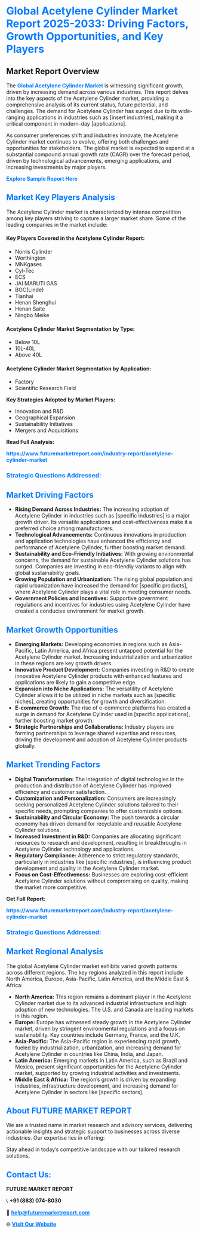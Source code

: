 <h1 style="color: #007BFF;">Global Acetylene Cylinder Market Report 2025-2033: Driving Factors, Growth Opportunities, and Key Players</h1>

<section id="overview">
<h2>Market Report Overview</h2>
<p>The <a href="https://www.futuremarketreport.com/industry-report/acetylene-cylinder-market" style="color: #007BFF; text-decoration: none;"><strong>Global Acetylene Cylinder Market</strong></a> is witnessing significant growth, driven by increasing demand across various industries. This report delves into the key aspects of the Acetylene Cylinder market, providing a comprehensive analysis of its current status, future potential, and challenges. The demand for Acetylene Cylinder has surged due to its wide-ranging applications in industries such as [insert industries], making it a critical component in modern-day [applications].</p>
<p>As consumer preferences shift and industries innovate, the Acetylene Cylinder market continues to evolve, offering both challenges and opportunities for stakeholders. The global market is expected to expand at a substantial compound annual growth rate (CAGR) over the forecast period, driven by technological advancements, emerging applications, and increasing investments by major players.</p>
</section>

<section id="overview">
<p><a href="https://www.futuremarketreport.com/request-sample/reportId=64326" style="color: #007BFF; text-decoration: none;"><strong>Explore Sample Report Here</strong></a></p>
</section>

<section id="key-players">
<h2 style="color: #007BFF;">Market Key Players Analysis</h2>
<p>The Acetylene Cylinder market is characterized by intense competition among key players striving to capture a larger market share. Some of the leading companies in the market include:</p>
<h4>Key Players Covered in the Acetylene Cylinder Report:</h4>
<ul><li>Norris Cylinder</li><li>Worthington</li><li>MNKgases</li><li>Cyl-Tec</li><li>ECS</li><li>JAI MARUTI GAS</li><li>BOC(Linde)</li><li>Tianhai</li><li>Henan Shenghui</li><li>Henan Saite</li><li>Ningbo Meike</li></ul>
<h4>Acetylene Cylinder Market Segmentation by Type:</h4>
<ul><li>Below 10L</li><li>10L-40L</li><li>Above 40L</li></ul>

<h4>Acetylene Cylinder Market Segmentation by Application:</h4>
<ul><li>Factory</li><li>Scientific Research Field</li></ul>
<p><strong>Key Strategies Adopted by Market Players:</strong></p>
<ul>
<li>Innovation and R&D</li>
<li>Geographical Expansion</li>
<li>Sustainability Initiatives</li>
<li>Mergers and Acquisitions</li>
</ul>
</section>

<section>
<p><strong>Read Full Analysis: </strong></p><a href="https://www.futuremarketreport.com/industry-report/acetylene-cylinder-market" style="color: #007BFF; text-decoration: none;"><strong>https://www.futuremarketreport.com/industry-report/acetylene-cylinder-market</strong></a>
<h3 style="color: #007BFF;">Strategic Questions Addressed:</h3>
</section>

<section id="driving-factors">
<h2 style="color: #007BFF;">Market Driving Factors</h2>
<ul>
<li><strong>Rising Demand Across Industries:</strong> The increasing adoption of Acetylene Cylinder in industries such as [specific industries] is a major growth driver. Its versatile applications and cost-effectiveness make it a preferred choice among manufacturers.</li>
<li><strong>Technological Advancements:</strong> Continuous innovations in production and application technologies have enhanced the efficiency and performance of Acetylene Cylinder, further boosting market demand.</li>
<li><strong>Sustainability and Eco-Friendly Initiatives:</strong> With growing environmental concerns, the demand for sustainable Acetylene Cylinder solutions has surged. Companies are investing in eco-friendly variants to align with global sustainability goals.</li>
<li><strong>Growing Population and Urbanization:</strong> The rising global population and rapid urbanization have increased the demand for [specific products], where Acetylene Cylinder plays a vital role in meeting consumer needs.</li>
<li><strong>Government Policies and Incentives:</strong> Supportive government regulations and incentives for industries using Acetylene Cylinder have created a conducive environment for market growth.</li>
</ul>
</section>

<section id="growth-opportunities">
<h2 style="color: #007BFF;">Market Growth Opportunities</h2>
<ul>
<li><strong>Emerging Markets:</strong> Developing economies in regions such as Asia-Pacific, Latin America, and Africa present untapped potential for the Acetylene Cylinder market. Increasing industrialization and urbanization in these regions are key growth drivers.</li>
<li><strong>Innovative Product Development:</strong> Companies investing in R&D to create innovative Acetylene Cylinder products with enhanced features and applications are likely to gain a competitive edge.</li>
<li><strong>Expansion into Niche Applications:</strong> The versatility of Acetylene Cylinder allows it to be utilized in niche markets such as [specific niches], creating opportunities for growth and diversification.</li>
<li><strong>E-commerce Growth:</strong> The rise of e-commerce platforms has created a surge in demand for Acetylene Cylinder used in [specific applications], further boosting market growth.</li>
<li><strong>Strategic Partnerships and Collaborations:</strong> Industry players are forming partnerships to leverage shared expertise and resources, driving the development and adoption of Acetylene Cylinder products globally.</li>
</ul>
</section>

<section id="trending-factors">
<h2 style="color: #007BFF;">Market Trending Factors</h2>
<ul>
<li><strong>Digital Transformation:</strong> The integration of digital technologies in the production and distribution of Acetylene Cylinder has improved efficiency and customer satisfaction.</li>
<li><strong>Customization and Personalization:</strong> Consumers are increasingly seeking personalized Acetylene Cylinder solutions tailored to their specific needs, prompting companies to offer customizable options.</li>
<li><strong>Sustainability and Circular Economy:</strong> The push towards a circular economy has driven demand for recyclable and reusable Acetylene Cylinder solutions.</li>
<li><strong>Increased Investment in R&D:</strong> Companies are allocating significant resources to research and development, resulting in breakthroughs in Acetylene Cylinder technology and applications.</li>
<li><strong>Regulatory Compliance:</strong> Adherence to strict regulatory standards, particularly in industries like [specific industries], is influencing product development and quality in the Acetylene Cylinder market.</li>
<li><strong>Focus on Cost-Effectiveness:</strong> Businesses are exploring cost-efficient Acetylene Cylinder solutions without compromising on quality, making the market more competitive.</li>
</ul>
</section>

<section>
<p><strong>Get Full Report: </strong></p><a href="https://www.futuremarketreport.com/industry-report/acetylene-cylinder-market" style="color: #007BFF; text-decoration: none;"><strong>https://www.futuremarketreport.com/industry-report/acetylene-cylinder-market</strong></a>
<h3 style="color: #007BFF;">Strategic Questions Addressed:</h3>
</section>


<section id="regional-analysis">
<h2 style="color: #007BFF;">Market Regional Analysis</h2>
<p>The global Acetylene Cylinder market exhibits varied growth patterns across different regions. The key regions analyzed in this report include North America, Europe, Asia-Pacific, Latin America, and the Middle East & Africa:</p>
<ul>
<li><strong>North America:</strong> This region remains a dominant player in the Acetylene Cylinder market due to its advanced industrial infrastructure and high adoption of new technologies. The U.S. and Canada are leading markets in this region.</li>
<li><strong>Europe:</strong> Europe has witnessed steady growth in the Acetylene Cylinder market, driven by stringent environmental regulations and a focus on sustainability. Key countries include Germany, France, and the U.K.</li>
<li><strong>Asia-Pacific:</strong> The Asia-Pacific region is experiencing rapid growth, fueled by industrialization, urbanization, and increasing demand for Acetylene Cylinder in countries like China, India, and Japan.</li>
<li><strong>Latin America:</strong> Emerging markets in Latin America, such as Brazil and Mexico, present significant opportunities for the Acetylene Cylinder market, supported by growing industrial activities and investments.</li>
<li><strong>Middle East & Africa:</strong> The region’s growth is driven by expanding industries, infrastructure development, and increasing demand for Acetylene Cylinder in sectors like [specific sectors].</li>
</ul>
</section>

<footer>
<h2 style="color: #007BFF;">About FUTURE MARKET REPORT</h2>
<p>We are a trusted name in market research and advisory services, delivering actionable insights and strategic support to businesses across diverse industries. Our expertise lies in offering:</p>

<p>Stay ahead in today’s competitive landscape with our tailored research solutions.</p>

<h2 style="color: #007BFF;">Contact Us:</h2>
<p><strong>FUTURE MARKET REPORT</strong></p>
<p>📞 <strong>+91 (883) 074-8030</strong></p>
<p>📧 <strong><a href="mailto:help@futuremarketreport.com" style="color: #007BFF;">help@futuremarketreport.com</a></strong></p>
<p>🌐 <strong><a href="https://www.futuremarketreport.com/" style="color: #007BFF;">Visit Our Website</a></strong></p>
</footer>